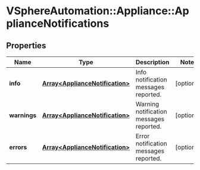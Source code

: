 # VSphereAutomation::Appliance::ApplianceNotifications

## Properties
Name | Type | Description | Notes
------------ | ------------- | ------------- | -------------
**info** | [**Array&lt;ApplianceNotification&gt;**](ApplianceNotification.md) | Info notification messages reported. | [optional] 
**warnings** | [**Array&lt;ApplianceNotification&gt;**](ApplianceNotification.md) | Warning notification messages reported. | [optional] 
**errors** | [**Array&lt;ApplianceNotification&gt;**](ApplianceNotification.md) | Error notification messages reported. | [optional] 


